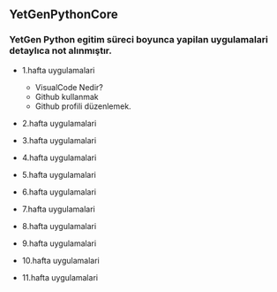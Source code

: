 ## YetGenPythonCore

### YetGen Python egitim süreci boyunca yapilan uygulamalari detaylıca not alınmıştır.

- 1.hafta uygulamalari 
    - VisualCode Nedir?
    - Github kullanmak
    - Github profili düzenlemek.
 
- 2.hafta uygulamalari 
- 3.hafta uygulamalari 
- 4.hafta uygulamalari 
- 5.hafta uygulamalari
- 6.hafta uygulamalari
- 7.hafta uygulamalari
- 8.hafta uygulamalari
- 9.hafta uygulamalari
- 10.hafta uygulamalari
- 11.hafta uygulamalari
